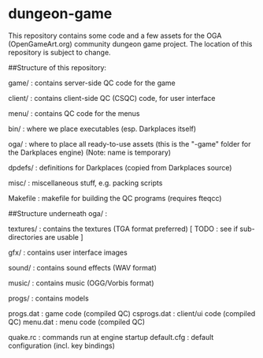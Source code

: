 dungeon-game
============

This repository contains some code and a few assets for the OGA
(OpenGameArt.org) community dungeon game project.  The location
of this repository is subject to change.

##Structure of this repository:

game/     : contains server-side QC code for the game

client/   : contains client-side QC (CSQC) code, for user interface

menu/     : contains QC code for the menus

bin/      : where we place executables (esp. Darkplaces itself)

oga/      : where to place all ready-to-use assets
            (this is the "-game" folder for the Darkplaces engine)
            (Note: name is temporary)
   
dpdefs/   : definitions for Darkplaces (copied from Darkplaces source)

misc/     : miscellaneous stuff, e.g. packing scripts

Makefile  : makefile for building the QC programs (requires fteqcc)


##Structure underneath oga/ :

textures/   : contains the textures  (TGA format preferred)
              [ TODO : see if sub-directories are usable ]

gfx/        : contains user interface images

sound/      : contains sound effects  (WAV format)

music/      : contains music  (OGG/Vorbis format)

progs/      : contains models

progs.dat    : game code (compiled QC)
csprogs.dat  : client/ui code (compiled QC)
menu.dat     : menu code (compiled QC)

quake.rc     : commands run at engine startup
default.cfg  : default configuration (incl. key bindings)

